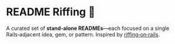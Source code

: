 # README Riffing 🌱

A curated set of **stand‑alone READMEs**—each focused on a single Rails‑adjacent idea, gem, or pattern. Inspired by [riffing‑on‑rails](https://github.com/kaspth/riffing-on-rails).